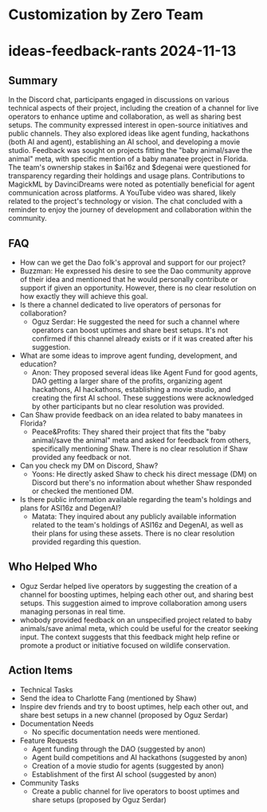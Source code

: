 # Customization by Zero Team

# ideas-feedback-rants 2024-11-13

## Summary
 In the Discord chat, participants engaged in discussions on various technical aspects of their project, including the creation of a channel for live operators to enhance uptime and collaboration, as well as sharing best setups. The community expressed interest in open-source initiatives and public channels. They also explored ideas like agent funding, hackathons (both AI and agent), establishing an AI school, and developing a movie studio. Feedback was sought on projects fitting the "baby animal/save the animal" meta, with specific mention of a baby manatee project in Florida. The team's ownership stakes in $ai16z and $degenai were questioned for transparency regarding their holdings and usage plans. Contributions to MagickML by DavinciDreams were noted as potentially beneficial for agent communication across platforms. A YouTube video was shared, likely related to the project's technology or vision. The chat concluded with a reminder to enjoy the journey of development and collaboration within the community.

## FAQ
 - How can we get the Dao folk's approval and support for our project?
  - Buzzman: He expressed his desire to see the Dao community approve of their idea and mentioned that he would personally contribute or support if given an opportunity. However, there is no clear resolution on how exactly they will achieve this goal.
- Is there a channel dedicated to live operators of personas for collaboration?
  - Oguz Serdar: He suggested the need for such a channel where operators can boost uptimes and share best setups. It's not confirmed if this channel already exists or if it was created after his suggestion.
- What are some ideas to improve agent funding, development, and education?
  - Anon: They proposed several ideas like Agent Fund for good agents, DAO getting a larger share of the profits, organizing agent hackathons, AI hackathons, establishing a movie studio, and creating the first AI school. These suggestions were acknowledged by other participants but no clear resolution was provided.
- Can Shaw provide feedback on an idea related to baby manatees in Florida?
  - Peace&Profits: They shared their project that fits the "baby animal/save the animal" meta and asked for feedback from others, specifically mentioning Shaw. There is no clear resolution if Shaw provided any feedback or not.
- Can you check my DM on Discord, Shaw?
  - Yoons: He directly asked Shaw to check his direct message (DM) on Discord but there's no information about whether Shaw responded or checked the mentioned DM.
- Is there public information available regarding the team's holdings and plans for ASI16z and DegenAI?
  - Matata: They inquired about any publicly available information related to the team's holdings of ASI16z and DegenAI, as well as their plans for using these assets. There is no clear resolution provided regarding this question.

## Who Helped Who
 - Oguz Serdar helped live operators by suggesting the creation of a channel for boosting uptimes, helping each other out, and sharing best setups. This suggestion aimed to improve collaboration among users managing personas in real time.
- whobody provided feedback on an unspecified project related to baby animals/save animal meta, which could be useful for the creator seeking input. The context suggests that this feedback might help refine or promote a product or initiative focused on wildlife conservation.

## Action Items
 - Technical Tasks
  - Send the idea to Charlotte Fang (mentioned by Shaw)
  - Inspire dev friends and try to boost uptimes, help each other out, and share best setups in a new channel (proposed by Oguz Serdar)
- Documentation Needs
  - No specific documentation needs were mentioned.
- Feature Requests
  - Agent funding through the DAO (suggested by anon)
  - Agent build competitions and AI hackathons (suggested by anon)
  - Creation of a movie studio for agents (suggested by anon)
  - Establishment of the first AI school (suggested by anon)
- Community Tasks
  - Create a public channel for live operators to boost uptimes and share setups (proposed by Oguz Serdar)

